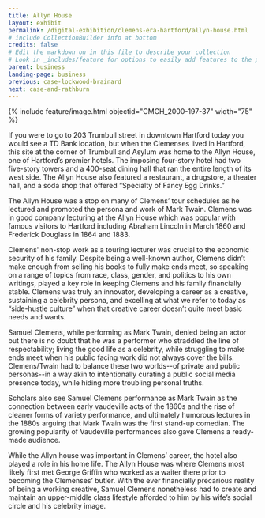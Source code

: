 ```yaml
---
title: Allyn House
layout: exhibit
permalink: /digital-exhibition/clemens-era-hartford/allyn-house.html
# include CollectionBuilder info at bottom
credits: false
# Edit the markdown on in this file to describe your collection
# Look in _includes/feature for options to easily add features to the page
parent: business
landing-page: business
previous: case-lockwood-brainard
next: case-and-rathburn
---
```


{% include feature/image.html objectid="CMCH_2000-197-37" width="75" %}

If you were to go to 203 Trumbull street in downtown Hartford today you would see a TD Bank location, but when the Clemenses lived in Hartford, this site at the corner of Trumbull and Asylum was home to the Allyn House, one of Hartford’s premier hotels. The imposing four-story hotel had two five-story towers and a 400-seat dining hall that ran the entire length of its west side.  The Allyn House also featured a restaurant, a drugstore, a theater hall, and a soda shop that offered “Specialty of Fancy Egg Drinks.”

The Allyn House was a stop on many of Clemens’ tour schedules as he lectured and promoted the persona and work of Mark Twain.  Clemens was in good company lecturing at the Allyn House which was popular with famous visitors to Hartford including Abraham Lincoln in March 1860 and Frederick Douglass in 1864 and 1883.  

Clemens' non-stop work as a touring lecturer was crucial to the economic security of his family. Despite being a well-known author, Clemens didn’t make enough from selling his books to fully make ends meet, so speaking on a range of topics from race, class, gender, and politics to his own writings, played a key role in keeping Clemens and his family financially stable. Clemens was truly an innovator, developing a career as a creative, sustaining a celebrity persona, and excelling at what we refer to today as “side-hustle culture” when that creative career doesn’t quite meet basic needs and wants. 

Samuel Clemens, while performing as Mark Twain, denied being an actor but there is no doubt that he was a performer who straddled the line of respectability; living the good life as a celebrity, while struggling to make ends meet when his public facing work did not always cover the bills. Clemens/Twain had to balance these two worlds--of private and public personas--in a way akin to intentionally curating a public social media presence today, while hiding more troubling personal truths. 

Scholars also see Samuel Clemens performance as Mark Twain as the connection between early vaudeville acts of the 1860s and the rise of cleaner forms of variety performance, and ultimately humorous lectures in the 1880s arguing that Mark Twain was the first stand-up comedian. The growing popularity of Vaudeville performances also gave Clemens a ready-made audience.

While the Allyn house was important in Clemens’ career, the hotel also played a role in his home life. The Allyn House was where Clemens most likely first met George Griffin who worked as a waiter there prior to becoming the Clemenses’ butler. With the ever financially precarious reality of being a working creative, Samuel Clemens nonetheless had to create and maintain an upper-middle class lifestyle afforded to him by his wife’s social circle and his celebrity image. 
